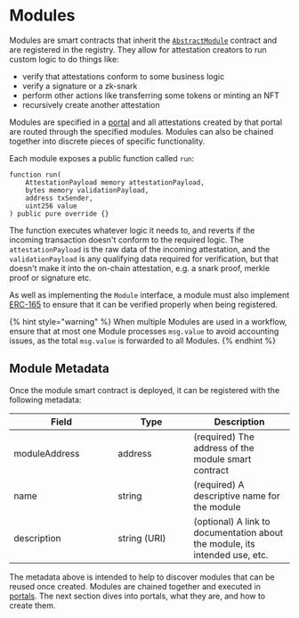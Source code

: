 # Modules

Modules are smart contracts that inherit the [`AbstractModule`](https://github.com/Consensys/linea-attestation-registry/blob/dev/src/interface/AbstractModule.sol) contract and are registered in the registry. They allow for attestation creators to run custom logic to do things like:

* verify that attestations conform to some business logic
* verify a signature or a zk-snark
* perform other actions like transferring some tokens or minting an NFT
* recursively create another attestation

Modules are specified in a [portal](portals.md) and all attestations created by that portal are routed through the specified modules. Modules can also be chained together into discrete pieces of specific functionality.

Each module exposes a public function called `run`:

```solidity
function run(
    AttestationPayload memory attestationPayload,
    bytes memory validationPayload,
    address txSender,
    uint256 value
) public pure override {}
```

The function executes whatever logic it needs to, and reverts if the incoming transaction doesn't conform to the required logic. The `attestationPayload` is the raw data of the incoming attestation, and the `validationPayload` is any qualifying data required for verification, but that doesn't make it into the on-chain attestation, e.g. a snark proof, merkle proof or signature etc.

As well as implementing the `Module` interface, a module must also implement [ERC-165](https://eips.ethereum.org/EIPS/eip-165) to ensure that it can be verified properly when being registered.

{% hint style="warning" %}
When multiple Modules are used in a workflow, ensure that at most one Module processes `msg.value` to avoid accounting issues, as the total `msg.value` is forwarded to all Modules.
{% endhint %}

## Module Metadata

Once the module smart contract is deployed, it can be registered with the following metadata:

<table><thead><tr><th width="171.32064128256513">Field</th><th width="120">Type</th><th>Description</th></tr></thead><tbody><tr><td>moduleAddress</td><td>address</td><td>(required) The address of the module smart contract</td></tr><tr><td>name</td><td>string</td><td>(required) A descriptive name for the module</td></tr><tr><td>description</td><td>string (URI)</td><td>(optional) A link to documentation about the module, its intended use, etc.</td></tr></tbody></table>

The metadata above is intended to help to discover modules that can be reused once created. Modules are chained together and executed in [portals](portals.md). The next section dives into portals, what they are, and how to create them.
